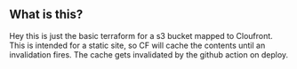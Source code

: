 ## What is this?

Hey this is just the basic terraform for a s3 bucket mapped to Cloufront.
This is intended for a static site, so CF will cache the contents until an invalidation fires. The cache gets invalidated by the github action on deploy.

